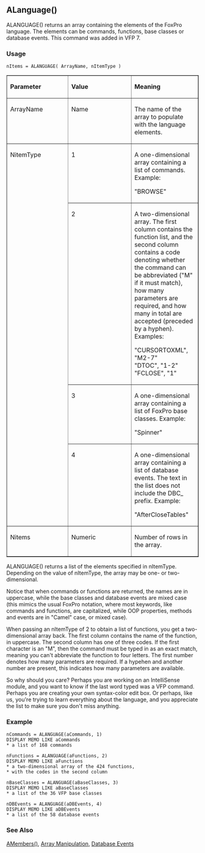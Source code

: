 ## ALanguage()

ALANGUAGE() returns an array containing the elements of the FoxPro language. The elements can be commands, functions, base classes or database events. This command was added in VFP 7.

### Usage

```foxpro
nItems = ALANGUAGE( ArrayName, nItemType )
```
<table border cellspacing=0 cellpadding=0 width=100%>
<tr>
  <td width=32% valign=top>
  <p><b>Parameter</b></p>
  </td>
  <td width=23% valign=top>
  <p><b>Value</b></p>
  </td>
  <td width=45% valign=top>
  <p><b>Meaning</b></p>
  </td>
 </tr>
<tr>
  <td width=32% valign=top>
  <p>ArrayName</p>
  </td>
  <td width=23% valign=top>
  <p>Name</p>
  </td>
  <td width=45% valign=top>
  <p>The name of the array to populate with the language elements.</p>
  </td>
 </tr>
<tr>
  <td width=32% rowspan=4 valign=top>
  <p>NitemType</p>
  </td>
  <td width=23% valign=top>
  <p>1</p>
  </td>
  <td width=45% valign=top>
  <p>A one-dimensional array containing a list of commands. Example:</p>
  <p> &quot;BROWSE&quot;</p>
  </td>
 </tr>
<tr>
  <td width=33% valign=top>
  <p>2</p>
  </td>
  <td width=67% valign=top>
  <p>A two-dimensional array. The first column contains the function list, and the second column contains a code denoting whether the command can be abbreviated (&quot;M&quot; if it must match), how many parameters are required, and how many in total are accepted (preceded by a hyphen). Examples:</p>
  <p>&quot;CURSORTOXML&quot;, &quot;M2-7&quot;<br> &quot;DTOC&quot;, &quot;1-2&quot;<br> &quot;FCLOSE&quot;, &quot;1&quot;</p>
  </td>
 </tr>
<tr>
  <td width=33% valign=top>
  <p>3</p>
  </td>
  <td width=67% valign=top>
  <p>A one-dimensional array containing a list of FoxPro base classes. Example:</p>
  <p>&quot;Spinner&quot;</p>
  </td>
 </tr>
<tr>
  <td width=33% valign=top>
  <p>4</p>
  </td>
  <td width=67% valign=top>
  <p>A one-dimensional array containing a list of database events. The text in the list does not include the DBC_ prefix. Example:</p>
  <p>&quot;AfterCloseTables&quot;</p>
  </td>
 </tr>
<tr>
  <td width=32% valign=top>
  <p>Nitems</p>
  </td>
  <td width=23% valign=top>
  <p>Numeric</p>
  </td>
  <td width=45% valign=top>
  <p>Number of rows in the array.</p>
  </td>
 </tr>
</table>

ALANGUAGE() returns a list of the elements specified in nItemType. Depending on the value of nItemType, the array may be one- or two-dimensional.

Notice that when commands or functions are returned, the names are in uppercase, while the base classes and database events are mixed case (this mimics the usual FoxPro notation, where most keywords, like commands and functions, are capitalized, while OOP properties, methods and events are in "Camel" case, or mixed case).

When passing an nItemType of 2 to obtain a list of functions, you get a two-dimensional array back. The first column contains the name of the function, in uppercase. The second column has one of three codes. If the first character is an "M", then the command must be typed in as an exact match, meaning you can't abbreviate the function to four letters. The first number denotes how many parameters are required. If a hypehen and another number are present, this indicates how many parameters are available. 

So why should you care? Perhaps you are working on an IntelliSense module, and you want to know if the last word typed was a VFP command. Perhaps you are creating your own syntax-color edit box. Or perhaps, like us, you're trying to learn everything about the language, and you appreciate the list to make sure you don't miss anything.

### Example

```foxpro
nCommands = ALANGUAGE(aCommands, 1)
DISPLAY MEMO LIKE aCommands
* a list of 168 commands

nFunctions = ALANGUAGE(aFunctions, 2)
DISPLAY MEMO LIKE aFunctions
* a two-dimensional array of the 424 functions,
* with the codes in the second column

nBaseClasses = ALANGUAGE(aBaseClasses, 3)
DISPLAY MEMO LIKE aBaseClasses
* a list of the 36 VFP base classes

nDBEvents = ALANGUAGE(aDBEvents, 4)
DISPLAY MEMO LIKE aDBEvents
* a list of the 58 database events
```
### See Also

[AMembers()](s4g286.md), [Array Manipulation](s4g282.md), [Database Events](s4g900.md)